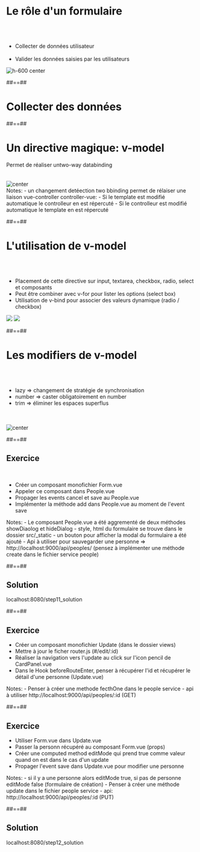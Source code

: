 <!-- .slide: class="sfeir-basic-slide" -->
# Le rôle d'un formulaire
<br><br>
<div class="flex-row">
    <ul>
        <li>Collecter de données utilisateur</li><br>
        <li>Valider les données saisies par les utilisateurs</li>
    </ul>
    <img alt="h-600 center" src="assets/images/school/forms/google_forms.png">
</div>

##==##

<!-- .slide: class="transitions-white sfeir-bg-pink" -->
# Collecter des données

##==##

<!-- .slide: class="sfeir-basic-slide" -->
# Un directive magique: v-model
<div>
    <div>Permet de réaliser un</strong>two-way databinding</strong></div><br><br>
    <img alt="center" src="assets/images/school/forms/v-model_basic.png">
</div>
Notes: 
 - un changement detéection two bbinding permet de rélaiser une liaison vue-controller controller-vue:
  - Si le template est modifié automatique le controlleur en est répercuté
  - Si le controlleur est modifié automatique le template en est répercuté

##==##

<!-- .slide: class="sfeir-basic-slide" -->
# L'utilisation de v-model
<br><br>
<div>
    <ul>
        <li>Placement de cette directive sur input, textarea, checkbox, radio, select et composants</li>
        <li>Peut être combiner avec v-for pour lister les options (select box)</li>
        <li>Utilisation de v-bind pour associer des valeurs dynamique (radio / checkbox)</li>
    </ul>
    <div class="flex-row">
        <img src="assets/images/school/forms/checkbox.png">
        <img src="assets/images/school/forms/radio.png">
    </div>
</div>

##==##

<!-- .slide: class="sfeir-basic-slide" -->
# Les modifiers de v-model
<br><br>
<ul>
    <li>lazy => changement de stratégie de synchronisation</li>
    <li>number => caster obligatoirement en number</li>
    <li>trim => éliminer les espaces superflus</li>
</ul>
<br><br>
<img alt="center" src="assets/images/school/forms/v-model_modificators.png">

##==##

<!-- .slide: class="sfeir-bg-pink exercice" -->
## Exercice
<br>
<ul>
    <li>Créer un composant monofichier Form.vue</li>
    <li>Appeler ce composant dans People.vue</li>
    <li>Propager les events cancel et save au People.vue</li>
    <li>Implémenter la méthode add dans People.vue au moment de l'event save</li>
</ul>
Notes:
 - Le composant People.vue a été aggrementé de deux méthodes showDiaolog et hideDialog
 - style, html du formulaire se trouve dans le dossier src/_static 
 - un bouton pour afficher la modal du formulaire a été ajouté
 - Api à utiliser pour sauvegarder une personne => http://localhost:9000/api/peoples/ (pensez à implémenter une méthode create dans le fichier service people)

 ##==##

 <!-- .slide: class="sfeir-bg-blue exercice" -->
 ## Solution
 <span class="full-center">localhost:8080/step11_solution</span>

 ##==##

 <!-- .slide: class="sfeir-bg-pink exercice" -->
 ## Exercice
<ul>
    <li>Créer un composant monofichier Update (dans le dossier views)</li>
    <li>Mettre à jour le ficher router.js (#/edit/:id)</li>
    <li>Réaliser la navigation vers l'update au click sur l'icon pencil de CardPanel.vue</li>
    <li>Dans le Hook beforeRouteEnter, penser à récupérer l'id et récupérer le détail d'une personne (Update.vue)</li>
</ul>
Notes: 
 - Penser à créer une methode fecthOne dans le people service
 - api à utiliser http://localhost:9000/api/peoples/:id (GET)

 ##==##

 <!-- .slide: class="sfeir-bg-pink exercice" -->
 ## Exercice
<ul>
    <li>Utiliser Form.vue dans Update.vue</li>
    <li>Passer la personn récupéré au composant Form.vue (props)</li>
    <li>Créer une computed method editMode qui prend true comme valeur quand on est dans le cas d'un update</li>
    <li>Propager l'event save dans Update.vue pour modifier une personne</li>
</ul>
Notes: 
 - si il y a une personne alors editMode true, si pas de personne editMode false (formulaire de création)
 - Penser à créer une méthode update dans le fichier people service
 - api:  http://localhost:9000/api/peoples/:id (PUT)

 ##==##

 <!-- .slide: class="sfeir-bg-blue exercice" -->
 ## Solution
 <span class="full-center">localhost:8080/step12_solution</span>
